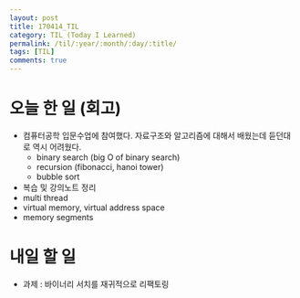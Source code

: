 ```yaml
---
layout: post
title: 170414_TIL
category: TIL (Today I Learned)
permalink: /til/:year/:month/:day/:title/
tags: [TIL]
comments: true
---
```


# 오늘 한 일 (회고)
- 컴퓨터공학 입문수업에 참여했다. 자료구조와 알고리즘에 대해서 배웠는데 듣던대로 역시 어려웠다.
  - binary search (big O of binary search)
  - recursion (fibonacci, hanoi tower)
  - bubble sort
 - 복습 및 강의노트 정리
  - multi thread
  - virtual memory, virtual address space
  - memory segments

# 내일 할 일
- 과제 : 바이너리 서치를 재귀적으로 리팩토링

